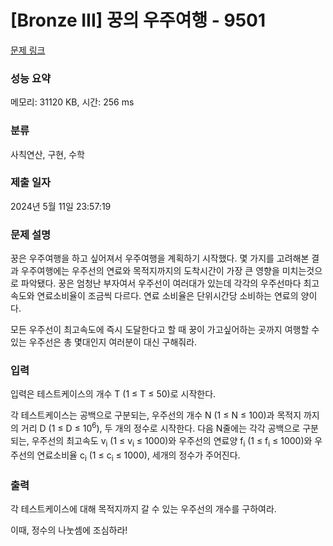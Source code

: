 # [Bronze III] 꿍의 우주여행 - 9501 

[문제 링크](https://www.acmicpc.net/problem/9501) 

### 성능 요약

메모리: 31120 KB, 시간: 256 ms

### 분류

사칙연산, 구현, 수학

### 제출 일자

2024년 5월 11일 23:57:19

### 문제 설명

<p>꿍은 우주여행을 하고 싶어져서 우주여행을 계획하기 시작했다. 몇 가지를 고려해본 결과 우주여행에는 우주선의 연료와 목적지까지의 도착시간이 가장 큰 영향을 미치는것으로 파악됐다. 꿍은 엄청난 부자여서 우주선이 여러대가 있는데 각각의 우주선마다 최고속도와 연료소비율이 조금씩 다르다. 연료 소비율은 단위시간당 소비하는 연료의 양이다.</p>

<p>모든 우주선이 최고속도에 즉시 도달한다고 할 때 꿍이 가고싶어하는 곳까지 여행할 수 있는 우주선은 총 몇대인지 여러분이 대신 구해줘라.</p>

### 입력 

 <p>입력은 테스트케이스의 개수 T (1 ≤ T ≤ 50)로 시작한다.</p>

<p>각 테스트케이스는 공백으로 구분되는, 우주선의 개수 N (1 ≤ N ≤ 100)과 목적지 까지의 거리 D (1 ≤ D ≤ 10<sup>6</sup>), 두 개의 정수로 시작한다. 다음 N줄에는 각각 공백으로 구분되는, 우주선의 최고속도 v<sub>i</sub> (1 ≤ v<sub>i</sub> ≤ 1000)와 우주선의 연료양 f<sub>i</sub> (1 ≤ f<sub>i</sub> ≤ 1000)와 우주선의 연료소비율 c<sub>i</sub> (1 ≤ c<sub>i</sub> ≤ 1000), 세개의 정수가 주어진다.</p>

### 출력 

 <p>각 테스트케이스에 대해 목적지까지 갈 수 있는 우주선의 개수를 구하여라.</p>

<p>이때, 정수의 나눗셈에 조심하라!</p>

